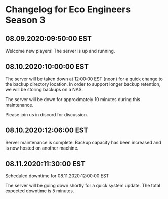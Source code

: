 # Changelog for Eco Engineers Season 3

## 08.09.2020:09:50:00 EST

Welcome new players! The server is up and running.

## 08.10.2020:10:00:00 EST

The server will be taken down at 12:00:00 EST (noon) for a quick change to the backup directory location. In order to support longer backup retention, we will be storing backups on a NAS.

The server will be down for approximately 10 minutes during this maintenance.

Please join us in discord for discussion.

## 08.10.2020:12:06:00 EST

Server maintenance is complete. Backup capacity has been increased and is now hosted on another machine.

## 08.11.2020:11:30:00 EST

Scheduled downtime for 08.11.2020:12:00:00 EST

The server will be going down shortly for a quick system update. The total expected downtime is 5 minutes.
